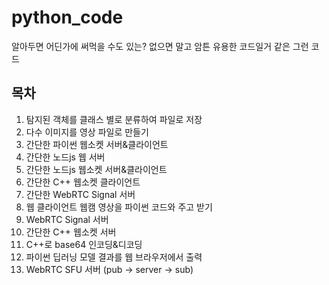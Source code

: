 # python_code
알아두면 어딘가에 써먹을 수도 있는? 없으면 말고 
암튼 유용한 코드일거 같은 그런 코드


## 목차
01. 탐지된 객체를 클래스 별로 분류하여 파일로 저장
02. 다수 이미지를 영상 파일로 만들기
03. 간단한 파이썬 웹소켓 서버&클라이언트 
04. 간단한 노드js 웹 서버 
05. 간단한 노드js 웹소켓 서버&클라이언트
06. 간단한 C++ 웹소켓 클라이언트 
07. 간단한 WebRTC Signal 서버
08. 웹 클라이언트 웹캠 영상을 파이썬 코드와 주고 받기
09. WebRTC Signal 서버
10. 간단한 C++ 웹소켓 서버 
11. C++로 base64 인코딩&디코딩
12. 파이썬 딥러닝 모델 결과를 웹 브라우저에서 출력
13. WebRTC SFU 서버 (pub -> server -> sub)

